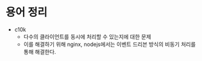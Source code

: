 # 용어 정리

- c10k
  - 다수의 클라이언트를 동시에 처리할 수 있는지에 대한 문제
  - 이를 해결하기 위해 nginx, nodejs에서는 이벤트 드리븐 방식의 비동기 처리를 통해 해결한다.
